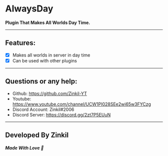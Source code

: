 # **AlwaysDay**
**Plugin That Makes All Worlds Day Time.**

<hr>

## Features:
- [x] Makes all worlds in server in day time
- [x] Can be used with other plugins

<hr>

## Questions or any help:
- Github: https://github.com/Zinkil-YT
- Youtube: https://www.youtube.com/channel/UCW1PI028SEe2wi65w3FYCzg
- Discord Account: Zinkil#2006 
- Discord Server: https://discord.gg/2zt7P5EUuN

<hr>

## **Developed By Zinkil**
##### **Made With Love** 💛
